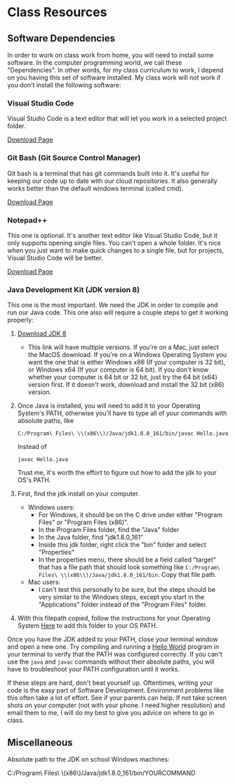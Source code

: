 # Class Resources
## Software Dependencies
In order to work on class work from home, you will need to install some software. In the computer programming world, we call these "Dependencies". In other words, for my class curriculum to work, I depend on you having this set of software installed. My class work will not work if you don't install the following software:

### Visual Studio Code
Visual Studio Code is a text editor that will let you work in a selected project folder.

[Download Page](https://code.visualstudio.com/)

### Git Bash (Git Source Control Manager)
Git bash is a terminal that has git commands built into it. It's useful for keeping our code up to date with our cloud repositories. It also generally works better than the default windows terminal (called cmd).

[Download Page](https://git-scm.com/downloads)

### Notepad++
This one is optional. It's another text editor like Visual Studio Code, but it only supports opening single files. You can't open a whole folder. It's nice when you just want to make quick changes to a single file, but for projects, Visual Studio Code will be better.

[Download Page](https://notepad-plus-plus.org/)

### Java Development Kit (JDK version 8)
This one is the most important. We need the JDK in order to compile and run our Java code. This one also will require a couple steps to get it working properly:

1. [Download JDK 8](http://www.oracle.com/technetwork/java/javase/downloads/jdk8-downloads-2133151.html)
    * This link will have multiple versions. If you're on a Mac, just select the MacOS download. If you're on a Windows Operating System you want the one that is either Windows x86 (If your computer is 32 bit), or Windows x64 (If your computer is 64 bit). If you don't know whether your computer is 64 bit or 32 bit, just try the 64 bit (x64) version first. If it doesn't work, download and install the 32 bit (x86) version.

2. Once Java is installed, you will need to add it to your Operating System's PATH, otherwise you'll have to type all of your commands with absolute paths, like
    ```
    C:/Program\ Files\ \\(x86\\)/Java/jdk1.8.0_161/bin/javac Hello.java
    ```
    Instead of
    ```
    javac Hello.java
    ```
    Trust me, it's worth the effort to figure out how to add the jdk to your OS's PATH.

3. First, find the jdk install on your computer.
    * Windows users:
        * For Windows, it should be on the C drive under either "Program Files" or "Program Files (x86)".
        * In the Program Files folder, find the "Java" folder
        * In the Java folder, find "jdk1.8.0_161"
        * Inside this jdk folder, right click the "bin" folder and select "Properties"
        * In the properties menu, there should be a field called "target" that has a file path that should look something like ```C:/Program\ Files\ \\(x86\\)/Java/jdk1.8.0_161/bin```. Copy that file path.
    * Mac users:
        * I can't test this personally to be sure, but the steps should be very similar to the Windows steps, except you start in the "Applications" folder instead of the "Program Files" folder.

4. With this filepath copied, follow the instructions for your Operating System [Here](https://www.java.com/en/download/help/path.xml) to add this folder to your OS PATH.

Once you have the JDK added to your PATH, close your terminal window and open a new one. Try compiling and running a [Hello World](https://github.com/BurroughsHighCS/Curriculum/tree/master/Assignments/TerminalCommands) program in your terminal to verify that the PATH was configured correctly. If you can't use the ```java``` and ```javac``` commands without their absolute paths, you will have to troubleshoot your PATH configuration until it works.

If these steps are hard, don't beat yourself up. Oftentimes, writing your code is the easy part of Software Development. Environment problems like this often take a lot of effort. See if your parents can help. If not take screen shots on your computer (not with your phone. I need higher resolution) and email them to me, I will do my best to give you advice on where to go in class.

## Miscellaneous
Absolute path to the JDK on school Windows machines:

C:/Program\ Files\ \\(x86\\)/Java/jdk1.8.0_161/bin/YOURCOMMAND
